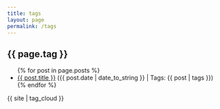 ```yaml
---
title: tags
layout: page
permalink: /tags
---
```



<h2>{{ page.tag }}</h2>
<ul>
{% for post in page.posts %}
  <li><a href="{{ post.url }}">{{ post.title }}</a> ({{ post.date | date_to_string }} | Tags: {{ post | tags }})</li>
{% endfor %}
</ul>

<div id="tag-cloud">
  {{ site | tag_cloud }}
</div>